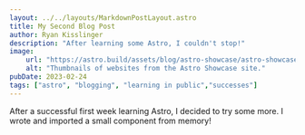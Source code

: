 ```yaml
---
layout: ../../layouts/MarkdownPostLayout.astro
title: My Second Blog Post
author: Ryan Kisslinger
description: "After learning some Astro, I couldn't stop!"
image: 
    url: "https://astro.build/assets/blog/astro-showcase/astro-showcase-screenshot.jpg"
    alt: "Thumbnails of websites from the Astro Showcase site."
pubDate: 2023-02-24
tags: ["astro", "blogging", "learning in public","successes"]
---
```

After a successful first week learning Astro, I decided to try some more. I wrote and imported a small component from memory!